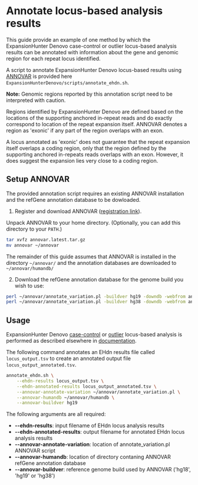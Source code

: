 # Annotate locus-based analysis results

This guide provide an example of one method by which the ExpansionHunter Denovo case-control or outlier locus-based analysis results can be annotated with information about the gene and genomic region for each repeat locus identified.

A script to annotate ExpansionHunter Denovo locus-based results using [ANNOVAR](http://annovar.openbioinformatics.org) is provided here `ExpansionHunterDenovo/scripts/annotate_ehdn.sh`. 


**Note:** Genomic regions reported by this annotation script need to be interpreted with caution.

Regions identified by ExpansionHunter Denovo are defined based on the locations of the supporting anchored in-repeat reads and do exactly correspond to location of the repeat expansion itself. ANNOVAR denotes a region as 'exonic' if any part of the region overlaps with an exon.

A locus annotated as 'exonic' does not guarantee that the repeat expansion itself overlaps a coding region, only that the region defined by the supporting anchored in-repeats reads overlaps with an exon. However, it does suggest the expansion lies very close to a coding region.




## Setup ANNOVAR

The provided annotation script requires an existing ANNOVAR installation and the refGene annotation database to be dowloaded.

1. Register and download ANNOVAR ([registration link](http://download.openbioinformatics.org/annovar_download_form.php)).

Unpack ANNOVAR to your home directory. (Optionally, you can add this directory to your `PATH`.)

```bash
tar xvfz annovar.latest.tar.gz
mv annovar ~/annovar
```

The remainder of this guide assumes that ANNOVAR is installed in the directory `~/annovar/` and the annotation databases are downloaded to `~/annovar/humandb/`

2. Download the refGene annotation database for the genome build you wish to use:

```bash
perl ~/annovar/annotate_variation.pl -buildver hg19 -downdb -webfrom annovar refGene ~/annovar/humandb/
perl ~/annovar/annotate_variation.pl -buildver hg38 -downdb -webfrom annovar refGene ~/annovar/humandb/
```


## Usage

ExpansionHunter Denovo [case-control](03_Case_control_quickstart.md) or [outlier](04_Outlier_quickstart.md) locus-based analysis is performed as described elsewhere in [documentation](00_Introduction.md).

The following command annotates an EHdn results file called `locus_output.tsv` to create an annotated output file `locus_output_annotated.tsv`.

```bash
annotate_ehdn.sh \
    --ehdn-results locus_output.tsv \
    --ehdn-annotated-results locus_output_annotated.tsv \
    --annovar-annotate-variation ~/annovar/annotate_variation.pl \
    --annovar-humandb ~/annovar/humandb \
    --annovar-buildver hg19
```

The following arguments are all required:

- **--ehdn-results**: input filename of EHdn locus analysis results
- **--ehdn-annotated-results**: output filename for annotated EHdn locus analysis results
- **--annovar-annotate-variation**: location of annotate_variation.pl ANNOVAR script
- **--annovar-humandb**: location of directory contaning ANNOVAR refGene annotation database
- **--annovar-buildver**: reference genome build used by ANNOVAR ('hg18', 'hg19' or 'hg38')
